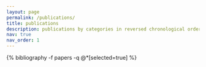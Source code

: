 ```yaml
---
layout: page
permalink: /publications/
title: publications
description: publications by categories in reversed chronological order.
nav: true
nav_order: 1
---
```


<!-- _pages/publications.md -->
<div class="publications">

<!-- {% bibliography %}
 -->
 {% bibliography -f papers -q @*[selected=true] %}


</div>
